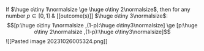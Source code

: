 If $\huge o\tiny 1\normalsize \ge \huge o\tiny 2\normalsize$, then for any number $p \in [0,1]$ & [[outcome(s)]] $\huge o\tiny 3\normalsize$:
$$[p:\huge o\tiny 1\normalsize ,(1-p):\huge o\tiny3\normalsize] \ge [p:\huge o\tiny 2\normalsize ,(1-p):\huge o\tiny3\normalsize]$$
![[Pasted image 20231026005324.png]]